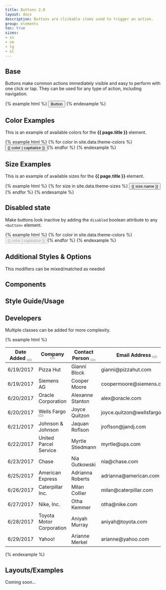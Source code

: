 ```yaml
---
title: Buttons 2.0
layout: docs
description: Buttons are clickable items used to trigger an action.
group: elements
toc: true
sizes:
- xs
- sm
- lg
- xl
---
```


## Base

Buttons make common actions immediately visible and easy to perform with one click or tap. They can be used for any type of action, including navigation.

{% example html %}
<button type="button" class="c-btn c-btn-primary">Button</button>
{% endexample %}

## Color Examples

This is an example of available colors for the **{{ page.title }}** element. 

{% example html %}
{% for color in site.data.theme-colors %}
<button type="button" class="c-btn c-btn-{{ color }}">{{ color | capitalize }}</button>{% endfor %}
{% endexample %}


## Size Examples

This is an example of available sizes for the **{{ page.title }}** element. 

{% example html %}
{% for size in site.data.theme-sizes %}
<button type="button" class="c-btn c-btn-primary c-btn-{{ size.value }}">{{ size.name }}</button>{% endfor %}
{% endexample %}


## Disabled state

Make buttons look inactive by adding the `disabled` boolean attribute to any `<button>` element.

{% example html %}
{% for color in site.data.theme-colors %}
<button type="button" class="c-btn c-btn-{{ color }}" disabled>{{ color | capitalize }}</button>{% endfor %}
{% endexample %}

## Additional Styles & Options

This modifiers can be mixed/matched as needed

<!-- ### Outlines
{% example html %}
{% for color in site.data.theme-colors %}
<button type="button" class="c-btn c-btn-{{ color }}-outline">{{ color | capitalize }}</button>{% endfor %}
{% endexample %} -->

<!-- ### Pills and Colors
{% example html %}
{% for color in site.data.theme-colors %}
<button type="button" class="c-btn c-btn-{{ color }} c-btn-pill">{{ color | capitalize }}</button>{% endfor %}
{% endexample %} -->


<!-- ### Block Button
{% example html %}
<button type="button" class="c-btn c-btn-primary c-btn-lg c-btn-block">Block level button</button>
{% endexample %} -->

## Components

## Style Guide/Usage

## Developers

Multiple classes can be added for more complexity.

{% example html %}
<table class="c-table c-table-transparent c-table-border-horizontal c-table-hover">
  <thead>
    <tr>
      <th>
        Date Added
        <button class="c-btn c-btn-default c-btn-sm c-btn-table-icon c-pull-right">
          <i class="fa fa-search"></i>
        </button>
      </th>
      <th>
        Company
        <button class="c-btn c-btn-default c-btn-sm c-btn-table-icon c-pull-right">
          <i class="fa fa-search"></i>
        </button>
      </th>
      <th>
        Contact Person
        <button class="c-btn c-btn-default c-btn-sm c-btn-table-icon c-pull-right">
          <i class="fa fa-search"></i>
        </button>
      </th>
      <th>
        Email Address
        <button class="c-btn c-btn-default c-btn-sm c-btn-table-icon c-pull-right">
          <i class="fa fa-search"></i>
        </button>
      </th>
      <th>
        Profile
        <button class="c-btn c-btn-default c-btn-sm c-btn-table-icon c-pull-right">
          <i class="fa fa-search"></i>
        </button>
      </th>
      <th>
        Contact
        <button class="c-btn c-btn-default c-btn-sm c-btn-table-icon c-pull-right">
          <i class="fa fa-search"></i>
        </button>
      </th>
    </tr>
  </thead>
  <tbody>
    <tr>
      <td>6/19/2017</td>
      <td>Pizza Hut</td>
      <td>Gianni Block</td>
      <td>gianni@pizzahut.com</td>
      <td>
        <button class="c-btn c-btn-primary c-btn-sm">Profile</button>
      </td>
      <td>
        <button class="c-btn c-btn-default c-btn-sm">Profile</button>
      </td>
    </tr>
    <tr>
      <td>6/19/2017</td>
      <td>Siemens AG</td>
      <td>Cooper Moore</td>
      <td>coopermoore@siemens.com</td>
      <td>
        <button class="c-btn c-btn-primary c-btn-sm">Profile</button>
      </td>
      <td>
        <button class="c-btn c-btn-default c-btn-sm">Profile</button>
      </td>
    </tr>
    <tr>
      <td>6/20/2017</td>
      <td>Oracle Corporation</td>
      <td>Alexanne Stanton</td>
      <td>alex@oracle.com</td>
      <td>
        <button class="c-btn c-btn-primary c-btn-sm">Profile</button>
      </td>
      <td>
        <button class="c-btn c-btn-default c-btn-sm">Profile</button>
      </td>
    </tr>
    <tr>
      <td>6/20/2017</td>
      <td>
        Wells Fargo
        <button class="c-btn c-btn-default c-btn-sm c-btn-table-icon c-pull-right">
          <i class="fa fa-ellipsis-h"></i>
        </button>
      </td>
      <td>Joyce Quitzon</td>
      <td>joyce.quitzon@wellsfargo.com</td>
      <td>
        <button class="c-btn c-btn-primary c-btn-sm">Profile</button>
      </td>
      <td>
        <button class="c-btn c-btn-default c-btn-sm">Profile</button>
      </td>
    </tr>
    <tr>
      <td>6/21/2017</td>
      <td>Johnson &amp; Johnson</td>
      <td>Jaquan Roflson</td>
      <td>jroflson@jandj.com</td>
      <td>
        <button class="c-btn c-btn-primary c-btn-sm">Profile</button>
      </td>
      <td>
        <button class="c-btn c-btn-default c-btn-sm">Profile</button>
      </td>
    </tr>
    <tr>
      <td>6/22/2017</td>
      <td>United Parcel Service</td>
      <td>Myrtle Stiedmann</td>
      <td>myrtle@ups.com</td>
      <td>
        <button class="c-btn c-btn-primary c-btn-sm">Profile</button>
      </td>
      <td>
        <button class="c-btn c-btn-default c-btn-sm">Profile</button>
      </td>
    </tr>
    <tr>
      <td>6/23/2017</td>
      <td>Chase</td>
      <td>Nia Gutkowski</td>
      <td>nia@chase.com</td>
      <td>
        <button class="c-btn c-btn-primary c-btn-sm">Profile</button>
      </td>
      <td>
        <button class="c-btn c-btn-default c-btn-sm">Profile</button>
      </td>
    </tr>
    <tr>
      <td>6/25/2017</td>
      <td>American Express</td>
      <td>Adrianna Roberts</td>
      <td>adrianna@american.com</td>
      <td>
        <button class="c-btn c-btn-primary c-btn-sm">Profile</button>
      </td>
      <td>
        <button class="c-btn c-btn-default c-btn-sm">Profile</button>
      </td>
    </tr>
    <tr>
      <td>6/26/2017</td>
      <td>Caterpillar Inc.</td>
      <td>Milan Collier</td>
      <td>milan@caterpillar.com</td>
      <td>
        <button class="c-btn c-btn-primary c-btn-sm">Profile</button>
      </td>
      <td>
        <button class="c-btn c-btn-default c-btn-sm">Profile</button>
      </td>
    </tr>
    <tr>
      <td>6/27/2017</td>
      <td>Nike, Inc.</td>
      <td>Otha Kemmer</td>
      <td>otha@nike.com</td>
      <td>
        <button class="c-btn c-btn-primary c-btn-sm">Profile</button>
      </td>
      <td>
        <button class="c-btn c-btn-default c-btn-sm">Profile</button>
      </td>
    </tr>
    <tr>
      <td>6/28/2017</td>
      <td>Toyota Motor Corporation</td>
      <td>Aniyah Murray</td>
      <td>aniyah@toyota.com</td>
      <td>
        <button class="c-btn c-btn-primary c-btn-sm">Profile</button>
      </td>
      <td>
        <button class="c-btn c-btn-default c-btn-sm">Profile</button>
      </td>
    </tr>
    <tr>
      <td>6/29/2017</td>
      <td>Yahoo!</td>
      <td>Arianne Merkel</td>
      <td>arianne@yahoo.com</td>
      <td>
        <button class="c-btn c-btn-primary c-btn-sm">Profile</button>
      </td>
      <td>
        <button class="c-btn c-btn-default c-btn-sm">Profile</button>
      </td>
    </tr>
  </tbody>
</table>
{% endexample %}


## Layouts/Examples

Coming soon...